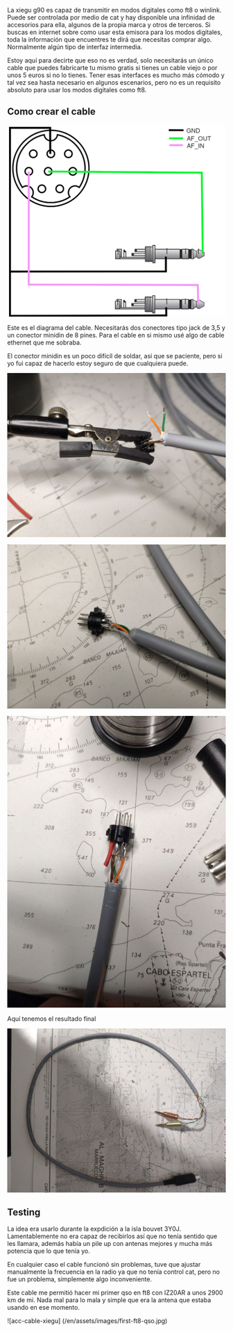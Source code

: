 La xiegu g90 es capaz de transmitir en modos digitales como ft8 o winlink. Puede ser controlada por medio de cat y hay disponible una infinidad de accesorios para ella, algunos de la propia marca y otros de terceros. Si buscas en internet sobre como usar esta emisora para los modos digitales, toda la información que encuentres te dirá que necesitas comprar algo. Normalmente algún tipo de interfaz intermedia.

Estoy aquí para decirte que eso no es verdad, solo necesitarás un único cable que puedes fabricarte tu mismo gratis si tienes un cable viejo o por unos 5 euros si no lo tienes. Tener esas interfaces es mucho más cómodo y tal vez sea hasta necesario en algunos escenarios, pero no es un requisito absoluto para usar los modos digitales como ft8.

## Como crear el cable

![acc-cacble-xiegu](/es/assets/images/acc-cable-xiegu.png)

Este es el diagrama del cable. Necesitarás dos conectores tipo jack de 3,5 y un conector minidin de 8 pines. Para el cable en si mismo usé algo de cable ethernet que me sobraba.

El conector minidin es un poco difícil de soldar, así que se paciente, pero si yo fui capaz de hacerlo estoy seguro de que cualquiera puede.

![acc-cable-xiegu](/es/assets/images/xiegu-cable-soldering1.jpg)

![acc-cable-xiegu](/es/assets/images/xiegu-cable-soldering2.jpg)

![acc-cable-xiegu](/es/assets/images/xiegu-cable-soldering3.jpg)

Aquí tenemos el resultado final

![acc-cable-xiegu](/en/assets/images/xiegu-cable-finished.jpg)

## Testing

La idea era usarlo durante la expdición a la isla bouvet 3Y0J. Lamentablemente no era capaz de recibirlos así que no tenía sentido que les llamara, además había un pile up con antenas mejores y mucha más potencia que lo que tenía yo.

En cualquier caso el cable funcionó sin problemas, tuve que ajustar manualmente la frecuencia en la radio ya que no tenía control cat, pero no fue un problema, simplemente algo inconveniente.

Este cable me permitió hacer mi primer qso en ft8 con IZ20AR a unos 2900 km de mi. Nada mal para lo mala y simple que era la antena que estaba usando en ese momento.

![acc-cable-xiegu] (/en/assets/images/first-ft8-qso.jpg)